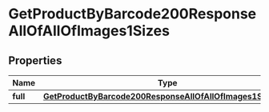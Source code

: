 
# GetProductByBarcode200ResponseAllOfAllOfImages1Sizes

## Properties
| Name | Type | Description | Notes |
| ------------ | ------------- | ------------- | ------------- |
| **full** | [**GetProductByBarcode200ResponseAllOfAllOfImages1SizesFull**](GetProductByBarcode200ResponseAllOfAllOfImages1SizesFull.md) |  |  [optional] |



